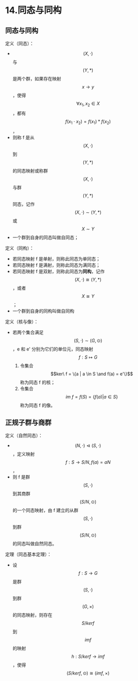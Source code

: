 # 14.同态与同构

## 同态与同构

定义（同态）：

* $$(X, \cdot)$$ 与 $$(Y, *)$$ 是两个群，如果存在映射 $$x \rightarrow y$$，使得 $$\forall x_1, x_2 \in X$$，都有 $$f(x_1 \cdot x_2) = f(x_1) * f(x_2)$$，
* 则称 f 是从 $$(X, \cdot)$$ 到 $$(Y, *)$$ 的同态映射或称群 $$(X, \cdot)$$ 与群 $$(Y, *)$$ 同态，记作 $$(X, \cdot) \sim (Y, *)$$ 或 $$X \sim Y$$
* 一个群到自身的同态叫做自同态；

定义（同构）：

* 若同态映射 f 是单射，则称此同态为单同态；
* 若同态映射 f 是满射，则称此同态为满同态；
* 若同态映射 f 是双射，则称此同态为**同构**，记作 $$(X, \cdot) \cong (Y, *)$$，或者 $$X \cong Y$$；
* 一个群到自身的同构叫做自同构

定义（核与像）：

* 若两个集合满足 $$(S, \cdot) \sim (G, \odot)$$，e 和 e' 分别为它们的单位元，同态映射 $$f: S \mapsto G$$
  1. 令集合 $$ker\ f = \{a | a \in S \and f(a) = e'\}$$ 称为同态 f 的核；
  2. 令集合 $$im\ f = f(S) = \{f(a) | a \in S\}$$ 称为同态 f 的像。

## 正规子群与商群

定义（自然同态）：

* $$(N, \cdot) \vartriangleleft (S, \cdot)$$，定义映射 $$f: S \rightarrow S/N, f(a) = aN$$，
* 则 f 是群 $$(S, \cdot)$$ 到其商群 $$(S/N, \odot)$$ 的一个同态映射，由 f 建立的从群 $$(S, \cdot)$$ 到群 $$(S/N, \odot)$$ 的同态叫做自然同态。

定理（同态基本定理）：

* 设 $$f: S \rightarrow G$$ 是群 $$(S, \cdot)$$ 到群 $$(G, \times)$$ 的同态映射，则存在 $$S / ker f$$ 到 $$im f$$ 的映射 $$h: S/ ker f \rightarrow im f$$，使得 $$(S / ker f, \odot) \cong (im f, \times)$$
